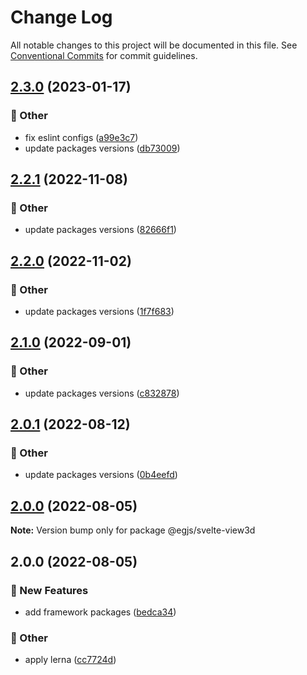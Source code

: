 # Change Log

All notable changes to this project will be documented in this file.
See [Conventional Commits](https://conventionalcommits.org) for commit guidelines.

## [2.3.0](https://github.com/naver/egjs-view3d/compare/@egjs/svelte-view3d@2.2.1...@egjs/svelte-view3d@2.3.0) (2023-01-17)


### :mega: Other

* fix eslint configs ([a99e3c7](https://github.com/naver/egjs-view3d/commit/a99e3c7217866f7c492c03f62416247154550bec))
* update packages versions ([db73009](https://github.com/naver/egjs-view3d/commit/db7300922cedba3001fd9668dcca954f68d17f0d))



## [2.2.1](https://github.com/naver/egjs-view3d/compare/@egjs/svelte-view3d@2.2.0...@egjs/svelte-view3d@2.2.1) (2022-11-08)


### :mega: Other

* update packages versions ([82666f1](https://github.com/naver/egjs-view3d/commit/82666f130836869428006135de36efacdf2898c7))



## [2.2.0](https://github.com/naver/egjs-view3d/compare/@egjs/svelte-view3d@2.1.0...@egjs/svelte-view3d@2.2.0) (2022-11-02)


### :mega: Other

* update packages versions ([1f7f683](https://github.com/naver/egjs-view3d/commit/1f7f68345783fd03f812778ed2d4a8c7cf34d487))



## [2.1.0](https://github.com/naver/egjs-view3d/compare/@egjs/svelte-view3d@2.0.1...@egjs/svelte-view3d@2.1.0) (2022-09-01)


### :mega: Other

* update packages versions ([c832878](https://github.com/naver/egjs-view3d/commit/c8328786f05cf357a07893c489cd4ecf020f6031))



## [2.0.1](https://github.com/naver/egjs-view3d/compare/@egjs/svelte-view3d@2.0.0...@egjs/svelte-view3d@2.0.1) (2022-08-12)


### :mega: Other

* update packages versions ([0b4eefd](https://github.com/naver/egjs-view3d/commit/0b4eefd87b4e96e99c7ed45ffd9badeb943bd612))



## [2.0.0](https://github.com/naver/egjs-view3d/compare/@egjs/svelte-view3d@2.0.0...@egjs/svelte-view3d@2.0.0) (2022-08-05)

**Note:** Version bump only for package @egjs/svelte-view3d





## 2.0.0 (2022-08-05)


### :rocket: New Features

* add framework packages ([bedca34](https://github.com/naver/egjs-view3d/commit/bedca3419fd223b3089f21aa13a3538dc86c831f))


### :mega: Other

* apply lerna ([cc7724d](https://github.com/naver/egjs-view3d/commit/cc7724d3549eb47a5cf9fd5f7167f862a4c1d6ba))
